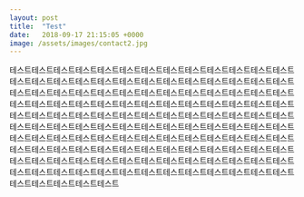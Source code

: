 ```yaml
---
layout: post
title:  "Test"
date:   2018-09-17 21:15:05 +0000
image: /assets/images/contact2.jpg
---
```


테스트테스트테스트테스트테스트테스트테스트테스트테스트테스트테스트테스트테스트테스트테스트테스트테스트테스트테스트테스트테스트테스트테스트테스트테스트테스트테스트테스트테스트테스트테스트테스트테스트테스트테스트테스트테스트테스트테스트테스트테스트테스트테스트테스트테스트테스트테스트테스트테스트테스트테스트테스트테스트테스트테스트테스트테스트테스트테스트테스트테스트테스트테스트테스트테스트테스트테스트테스트테스트테스트테스트테스트테스트테스트테스트테스트테스트테스트테스트테스트테스트테스트테스트테스트테스트테스트테스트테스트테스트테스트테스트테스트테스트테스트테스트테스트테스트테스트테스트테스트테스트테스트테스트테스트테스트테스트테스트테스트테스트테스트테스트테스트테스트테스트테스트테스트테스트테스트테스트테스트테스트테스트테스트테스트테스트테스트테스트테스트테스트테스트테스트테스트테스트테스트테스트

